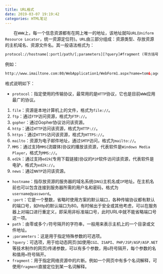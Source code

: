 ```yaml
---
title: URL格式
date: 2019-03-07 19:19:42
categories: HTML笔记
---
```

&emsp;&emsp;在`WWW`上，每一个信息资源都有在网上唯一的地址，该地址就叫`URL`(`Uniform Resource Locator`，统一资源定位符)。`URL`由三部分组成：资源类型、存放资源的主机域名、资源文件名。其一般语法格式为：

``` xml
protocol://hostname[:port]/path/[;parameters][?query]#fragment (带方括号的为可选项)
```

例如：

``` xml
http://www.imailtone.com:80/WebApplication1/WebForm1.aspx?name=tom&;age=20#resume
```

格式说明如下：

- `protocol`：指定使用的传输协议，最常用的是`HTTP`协议，它也是目前`WWW`应用最广的协议。

1. `file`：资源是本地计算机上的文件，格式为`file://`。
2. `ftp`：通过`FTP`访问资源，格式为`FTP://`。
3. `gopher`：通过Gopher协议访问该资源。
4. `http`：通过`HTTP`访问该资源，格式为`HTTP://`。
5. `https`：通过`HTTPS`访问该资源，格式为`HTTPS://`。
6. `mailto`：资源为电子邮件地址，通过`SMTP`访问，格式为`mailto://`。
7. `MMS`：通过支持`MMS`(流媒体)协议的播放该资源，代表软件是`Windows Media Player`，格式为`MMS://`。
8. `ed2k`：通过支持`ed2k`(专用下载链接)协议的`P2P`软件访问该资源，代表软件是电驴，格式为`ed2k://`。
9. `news`：通过`NNTP`访问该资源。

- `hostname`：指存放资源的服务器的域名系统(`DNS`)主机名或`IP`地址。在主机名前也可以包含连接到服务器所需的用户名和密码，格式为`username@password`。
- `:port`：它是一个整数，省略时使用方案的默认端口，各种传输协议都有默认的端口号，如http的默认端口为80。有时候出于安全或其他考虑，可以在服务器上对端口进行重定义，即采用非标准端口号，此时URL中就不能省略端口号这一项。
- `path`：由零或多个`/`符号隔开的字符串，一般用来表示主机上的一个目录或文件地址。
- `;parameters`：这是用于指定特殊参数的可选项。
- `?query`：可选项，用于给动态网页(如使用`CGI`、`ISAPI`、`PHP/JSP/ASP/ASP.NET`等技术制作的网页)传递参数，可以有多个参数，用`&`符号隔开，每个参数的名和值用`=`符号隔开。
- `fragment`：用于指定网络资源中的片断。例如一个网页中有多个名词解释，可使用`fragment`直接定位到某一名词解释。